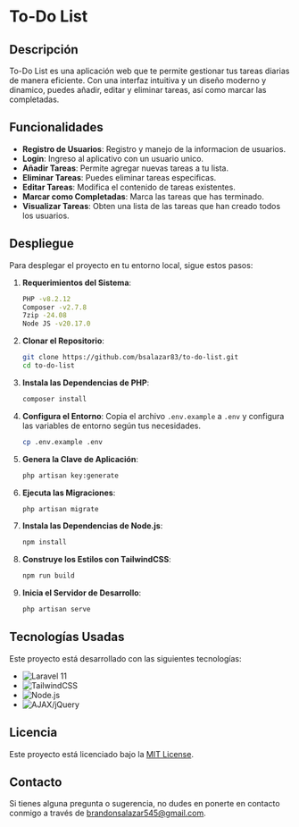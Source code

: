 # To-Do List

## Descripción

To-Do List es una aplicación web que te permite gestionar tus tareas diarias de manera eficiente. Con una interfaz intuitiva y un diseño moderno y dinamico, puedes añadir, editar y eliminar tareas, así como marcar las completadas.

## Funcionalidades

- **Registro de Usuarios**: Registro y manejo de la informacion de usuarios.
- **Login**: Ingreso al aplicativo con un usuario unico.
- **Añadir Tareas**: Permite agregar nuevas tareas a tu lista.
- **Eliminar Tareas**: Puedes eliminar tareas especificas.
- **Editar Tareas**: Modifica el contenido de tareas existentes.
- **Marcar como Completadas**: Marca las tareas que has terminado.
- **Visualizar Tareas**: Obten una lista de las tareas que han creado todos los usuarios.

## Despliegue

Para desplegar el proyecto en tu entorno local, sigue estos pasos:

1. **Requerimientos del Sistema**:
    ```bash
    PHP -v8.2.12
    Composer -v2.7.8
    7zip -24.08
    Node JS -v20.17.0
    ```

2. **Clonar el Repositorio**:
    ```bash
    git clone https://github.com/bsalazar83/to-do-list.git
    cd to-do-list
    ```

3. **Instala las Dependencias de PHP**:
    ```bash
    composer install
    ```

4. **Configura el Entorno**:
    Copia el archivo `.env.example` a `.env` y configura las variables de entorno según tus necesidades.
    ```bash
    cp .env.example .env
    ```

5. **Genera la Clave de Aplicación**:
    ```bash
    php artisan key:generate
    ```

6. **Ejecuta las Migraciones**:
    ```bash
    php artisan migrate
    ```

7. **Instala las Dependencias de Node.js**:
    ```bash
    npm install
    ```

8. **Construye los Estilos con TailwindCSS**:
    ```bash
    npm run build
    ```

9. **Inicia el Servidor de Desarrollo**:
    ```bash
    php artisan serve
    ```

## Tecnologías Usadas

Este proyecto está desarrollado con las siguientes tecnologías:

- ![Laravel 11](https://img.shields.io/badge/Laravel-v11.21.0-brightgreen)
- ![TailwindCSS](https://img.shields.io/badge/TailwindCSS-v3.1.0-blue)
- ![Node.js](https://img.shields.io/badge/Node.js-v20.17.0-green)
- ![AJAX/jQuery](https://img.shields.io/badge/AJAX/jQuery-3.6.0-blueviolet)

## Licencia

Este proyecto está licenciado bajo la [MIT License](LICENSE).

## Contacto

Si tienes alguna pregunta o sugerencia, no dudes en ponerte en contacto conmigo a través de [brandonsalazar545@gmail.com](mailto:brandonsalazar545@gmail.com).
